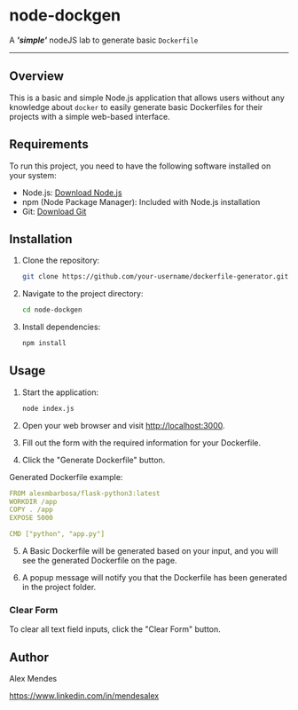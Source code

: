 # node-dockgen
A ***'simple'*** nodeJS lab to generate basic `Dockerfile`

---

## Overview

This is a basic and simple Node.js application that allows users without any knowledge about `docker` to easily generate basic Dockerfiles for their projects with a simple web-based interface.

## Requirements

To run this project, you need to have the following software installed on your system:

- Node.js: [Download Node.js](https://nodejs.org/)
- npm (Node Package Manager): Included with Node.js installation
- Git: [Download Git](https://git-scm.com/)

## Installation

1. Clone the repository:

    ```bash
    git clone https://github.com/your-username/dockerfile-generator.git
    ```

2. Navigate to the project directory:

    ```bash
    cd node-dockgen
    ```

3. Install dependencies:

    ```bash
    npm install
    ```

## Usage

1. Start the application:

    ```bash
    node index.js
    ```

2. Open your web browser and visit [http://localhost:3000](http://localhost:3000).

3. Fill out the form with the required information for your Dockerfile.

4. Click the "Generate Dockerfile" button.

Generated Dockerfile example:

```yaml
FROM alexmbarbosa/flask-python3:latest
WORKDIR /app
COPY . /app
EXPOSE 5000

CMD ["python", "app.py"]
```

5. A Basic Dockerfile will be generated based on your input, and you will see the generated Dockerfile on the page.

6. A popup message will notify you that the Dockerfile has been generated in the project folder.

### Clear Form

To clear all text field inputs, click the "Clear Form" button.

## Author

Alex Mendes

<https://www.linkedin.com/in/mendesalex>
